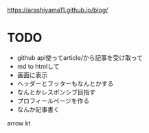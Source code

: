 https://arashiyama11.github.io/blog/

# TODO

- github api使ってarticle/から記事を受け取って
- md to htmlして
- 画面に表示
- ヘッダーとフッターもなんとかする
- なんとかレスポンシブ目指す
- プロフィールページを作る
- なんか記事書く

arrow kt